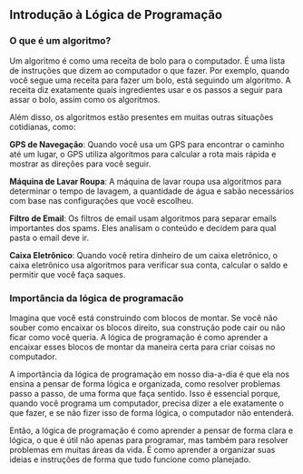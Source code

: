 ## Introdução à Lógica de Programação

### O que é um algoritmo?

Um algoritmo é como uma receita de bolo para o computador. É uma lista de instruções que dizem ao computador o que fazer. Por exemplo, quando você segue uma receita para fazer um bolo, está seguindo um algoritmo. A receita diz exatamente quais ingredientes usar e os passos a seguir para assar o bolo, assim como os algoritmos.

Além disso, os algoritmos estão presentes em muitas outras situações cotidianas, como:

**GPS de Navegação**: Quando você usa um GPS para encontrar o caminho até um lugar, o GPS utiliza algoritmos para calcular a rota mais rápida e mostrar as direções para você seguir.

**Máquina de Lavar Roupa**: A máquina de lavar roupa usa algoritmos para determinar o tempo de lavagem, a quantidade de água e sabão necessários com base nas configurações que você escolheu.

**Filtro de Email**: Os filtros de email usam algoritmos para separar emails importantes dos spams. Eles analisam o conteúdo e decidem para qual pasta o email deve ir.

**Caixa Eletrônico**: Quando você retira dinheiro de um caixa eletrônico, o caixa eletrônico usa algoritmos para verificar sua conta, calcular o saldo e permitir que você faça saques.


### Importância da lógica de programacão

Imagina que você está construindo com blocos de montar. Se você não souber como encaixar os blocos direito, sua construção pode cair ou não ficar como você queria. A lógica de programação é como aprender a encaixar esses blocos de montar da maneira certa para criar coisas no computador.

A importância da lógica de programação em nosso dia-a-dia é que ela nos ensina a pensar de forma lógica e organizada, como resolver problemas passo a passo, de uma forma que faça sentido. Isso é essencial porque, quando você programa um computador, precisa dizer a ele exatamente o que fazer, e se não fizer isso de forma lógica, o computador não entenderá.

Então, a lógica de programação é como aprender a pensar de forma clara e lógica, o que é útil não apenas para programar, mas também para resolver problemas em muitas áreas da vida. É como aprender a organizar suas ideias e instruções de forma que tudo funcione como planejado.
